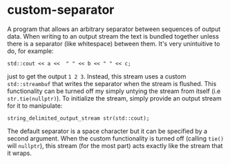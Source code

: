 custom-separator
================

A program that allows an arbitrary separator between sequences of output data. When writing to an output stream the text is bundled together unless there is a separator (like whitespace) between them. It's very unintuitive to do, for example:

    std::cout << a <<  " " << b << " " << c;
    
just to get the output `1 2 3`. Instead, this stream uses a custom `std::streambuf` that writes the separator when the stream is flushed. This functionality can be turned off my simply untying the stream from itself (i.e `str.tie(nullptr)`). To initialize the stream, simply provide an output stream for it to manipulate:

    string_delimited_output_stream str(std::cout);
    
The default separator is a space character but it can be specified by a second argument. When the custom functionality is turned off (calling `tie()` will `nullptr`), this stream (for the most part) acts exactly like the stream that it wraps.
